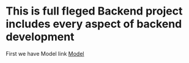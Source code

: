 # This is full fleged Backend project includes every aspect of backend development

First we have Model link 
[Model](https://app.eraser.io/workspace/YtPqZ1VogxGy1jzIDkzj)
